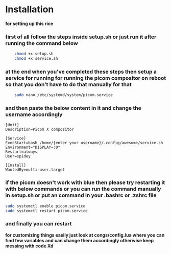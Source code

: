 # Installation
**for setting up this rice**

### first of all follow the steps inside setup.sh or just run it after running the command below

```bash
    chmod +x setup.sh
    chmod +x service.sh
```
### at the end when you've completed these steps then setup a service for running for running the picom compositor on reboot so that you don't have to do that manually for that

```bash
    sudo nano /etc/systemd/system/picom.service
```
### and then paste the below content in it and change the username accordingly
```
[Unit]
Description=Picom X compositor

[Service]
ExecStart=bash /home/{enter your username}/.config/awesome/service.sh
Environment="DISPLAY=:0"
Restart=always
User=spidey

[Install]
WantedBy=multi-user.target
```

### if the picom doesn't work with blue then please try restarting it with below commands or you can run the command manually in setup.sh or put an command in your .bashrc or .zshrc file

```bash
sudo systemctl enable picom.service
sudo systemctl restart picom.service
```

### and finally you can restart 
**for customizing things easily just look at congs/config.lua where you can find few variables and can change them accordingly otherwise keep messing with code Xd**